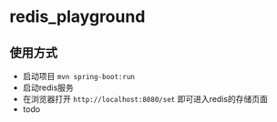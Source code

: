 # redis_playground
## 使用方式
+ 启动项目 `mvn spring-boot:run`
+ 启动redis服务
+ 在浏览器打开 `http://localhost:8080/set` 即可进入redis的存储页面
+ todo